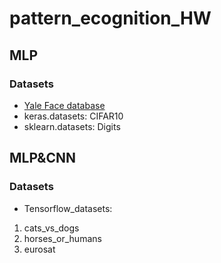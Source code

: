 # pattern_ecognition_HW
## MLP
### Datasets
* [Yale Face database](http://vision.ucsd.edu/content/yale-face-database)
* keras.datasets: CIFAR10
* sklearn.datasets: Digits

## MLP&CNN
### Datasets
* Tensorflow_datasets: 
 1. cats_vs_dogs
 2. horses_or_humans
 3. eurosat

